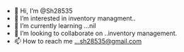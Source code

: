 - 👋 Hi, I’m @Sh28535
- 👀 I’m interested in inventory managment..
- 🌱 I’m currently learning ...nil
- 💞️ I’m looking to collaborate on ..inventory management.
- 📫 How to reach me ...sh28535@gmail.com

<!---
Sh28535/Sh28535 is a ✨ special ✨ repository because its `README.md` (this file) appears on your GitHub profile.
You can click the Preview link to take a look at your changes.
--->
